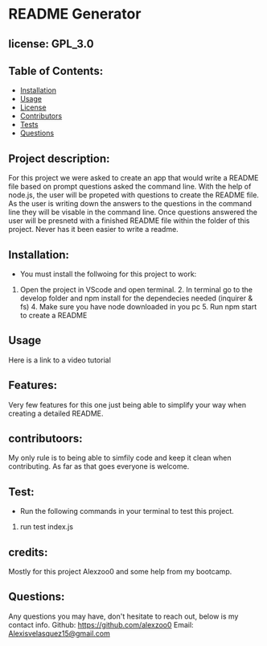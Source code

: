 
  # README Generator
  ## license: GPL_3.0 
  ### 
  ## Table of Contents:
  * [Installation](#installation)
  * [Usage](#usage)
  * [License](#license)
  * [Contributors](#contributors)
  * [Tests](#tests)
  * [Questions](#questions)
  ## Project description:
  For this project we were asked to create an app that would write a README file based on prompt questions asked the command line. With the help of node.js, the user will be propeted with questions to create the README file. As the user is writing down the answers to the questions in the command line they will be visable in the command line. Once questions answered the user will be presnetd with a finished README file within the folder of this project. Never has it been easier to write a readme.	
  ## Installation:
  - You must install the follwoing for this project to work:
  1. Open the project in VScode and open terminal. 2. In terminal go to the develop folder and npm install for the dependecies needed (inquirer & fs) 4. Make sure you have node downloaded in you pc 5. Run npm start to create a README
  ## Usage
  Here is a link to a video tutorial
  ## Features:
  Very few features for this one just being able to simplify your way when creating a detailed README.
  ## contributoors:
  My only rule is to being able to simfily code and keep it clean when contributing. As far as that goes everyone is welcome.
  ## Test:
  - Run the following commands in your terminal to test this project.
  1. run test index.js
  ## credits:
  Mostly for this project Alexzoo0 and some help from my bootcamp.
  ## Questions:
  Any questions you may have, don't hesitate to reach out, below is my contact info.
  Github: https://github.com/alexzoo0
  Email: Alexisvelasquez15@gmail.com


